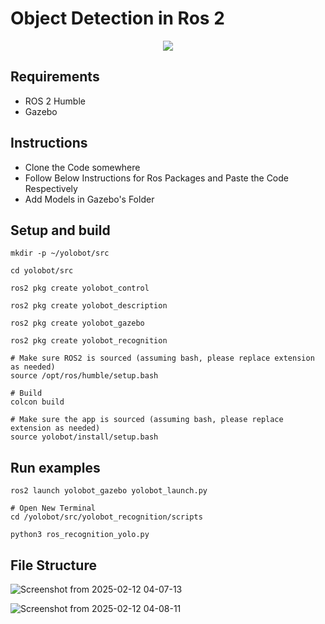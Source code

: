 # Object Detection in Ros 2 

<p align="center">
 <img src="https://github.com/user-attachments/assets/f34d3f38-1b51-48c7-8455-29192c3b2a8a">
</p>


## Requirements
 - ROS 2 Humble
 - Gazebo 

## Instructions

- Clone the Code somewhere
- Follow Below Instructions for Ros Packages and Paste the Code Respectively
- Add Models in Gazebo's Folder

## Setup and build
```
mkdir -p ~/yolobot/src

cd yolobot/src

ros2 pkg create yolobot_control

ros2 pkg create yolobot_description

ros2 pkg create yolobot_gazebo

ros2 pkg create yolobot_recognition

# Make sure ROS2 is sourced (assuming bash, please replace extension as needed)
source /opt/ros/humble/setup.bash

# Build
colcon build

# Make sure the app is sourced (assuming bash, please replace extension as needed)
source yolobot/install/setup.bash
```

## Run examples
```
ros2 launch yolobot_gazebo yolobot_launch.py

# Open New Terminal
cd /yolobot/src/yolobot_recognition/scripts

python3 ros_recognition_yolo.py
```

## File Structure 

![Screenshot from 2025-02-12 04-07-13](https://github.com/user-attachments/assets/1c35c126-741b-4fd3-b11c-97bef17af12e)

![Screenshot from 2025-02-12 04-08-11](https://github.com/user-attachments/assets/3cfe7bcb-04be-418f-943d-222fb038428d)






